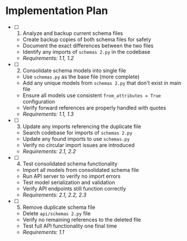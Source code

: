 # Implementation Plan

- [ ] 1. Analyze and backup current schema files
  - Create backup copies of both schema files for safety
  - Document the exact differences between the two files
  - Identify any imports of `schemas 2.py` in the codebase
  - _Requirements: 1.1, 1.2_

- [ ] 2. Consolidate schema models into single file
  - Use `schemas.py` as the base file (more complete)
  - Add any unique models from `schemas 2.py` that don't exist in main file
  - Ensure all models use consistent `from_attributes = True` configuration
  - Verify forward references are properly handled with quotes
  - _Requirements: 1.1, 1.3_

- [ ] 3. Update any imports referencing the duplicate file
  - Search codebase for imports of `schemas 2.py`
  - Update any found imports to use `schemas.py`
  - Verify no circular import issues are introduced
  - _Requirements: 2.1, 2.2_

- [ ] 4. Test consolidated schema functionality
  - Import all models from consolidated schema file
  - Run API server to verify no import errors
  - Test model serialization and validation
  - Verify API endpoints still function correctly
  - _Requirements: 2.1, 2.2, 2.3_

- [ ] 5. Remove duplicate schema file
  - Delete `api/schemas 2.py` file
  - Verify no remaining references to the deleted file
  - Test full API functionality one final time
  - _Requirements: 1.1_